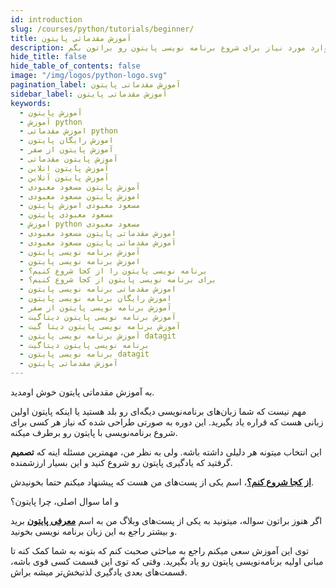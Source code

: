 ```yaml
---
id: introduction
slug: /courses/python/tutorials/beginner/
title: آموزش مقدماتی پایتون
description: توی این آموزش میخوام راجع به مقدمات زبان پایتون با هم صحبت کنیم و ببینم چطور میشه یه زبان برنامه نویسی به سادگی پایتون، کارهای زیادی برامون انجام بده. سعی میکنم توی این دوره آموزشی، تمام موارد مورد نیاز برای شروع برنامه نویسی پایتون رو براتون بگم.
hide_title: false
hide_table_of_contents: false
image: "/img/logos/python-logo.svg"
pagination_label: آموزش مقدماتی پایتون
sidebar_label: آموزش مقدماتی پایتون
keywords:
  - آموزش پایتون
  - آموزش python
  - اموزش مقدماتی python
  - اموزش رایگان پایتون
  - آموزش پایتون از صفر
  - آموزش پایتون مقدماتی
  - آموزش پایتون انلاین
  - آموزش پایتون آنلاین
  - آموزش پایتون مسعود معبودی
  - اموزش پایتون مسعود معبودی
  - مسعود معبودی اموزش پایتون
  - مسعود معبودی پایتون
  - اموزش python مسعود معبودی
  - اموزش مقدماتی پایتون مسعود معبودی
  - آموزش مقدماتی پایتون مسعود معبودی
  - آموزش برنامه نویسی پایتون
  - اموزش برنامه نویسی پایتون
  - برنامه نویسی پایتون را از کجا شروع کنیم؟
  - برای برنامه نویسی پایتون از کجا شروع کنیم؟
  - اموزش مقدماتی برنامه نویسی پایتون
  - اموزش رایگان برنامه نویسی پایتون
  - آموزش برنامه نویسی پایتون از صفر
  - آموزش برنامه نویسی پایتون دیتاگیت
  - آموزش برنامه نویسی پایتون دیتا گیت
  - آموزش برنامه نویسی پایتون datagit
  - برنامه نویسی پایتون دیتاگیت
  - برنامه نویسی پایتون datagit
  - آموزش مقدماتی پایتون
---
```


[blog_python_introduction]: /blog/python-introduction
[getـstarted]: /docs

به آموزش مقدماتی پایتون خوش اومدید.

مهم نیست که شما زبان‌های برنامه‌نویسی دیگه‌ای رو بلد هستید یا اینکه پایتون اولین زبانی هست که قراره یاد بگیرید. این دوره به صورتی طراحی شده که نیاز هر کسی برای شروع برنامه‌نویسی با پایتون رو برطرف میکنه.

این انتخاب میتونه هر دلیلی داشته باشه. ولی به نظر من، مهمترین مسئله اینه که **تصمیم** گرفتید که یادگیری پایتون رو شروع کنید و این بسیار ارزشمنده.

[**از کجا شروع کنم؟**][getـstarted]، اسم یکی از پست‌های من هست که پیشنهاد میکنم حتما بخونیدش.

و اما سوال اصلی، چرا پایتون؟

اگر هنوز براتون سواله، میتونید به یکی از پست‌های وبلاگ من به اسم [**معرفی پایتون**][blog_python_introduction] برید و بیشتر راجع به این زبان برنامه نویسی بخونید.

توی این آموزش سعی میکنم راجع به مباحثی صحبت کنم که بتونه به شما کمک کنه تا مبانی اولیه برنامه‌نویسی پایتون رو یاد بگیرید. وقتی که توی این قسمت کسی قوی باشه، قسمت‌های بعدی یادگیری لذتبخش‌تر میشه براش.
